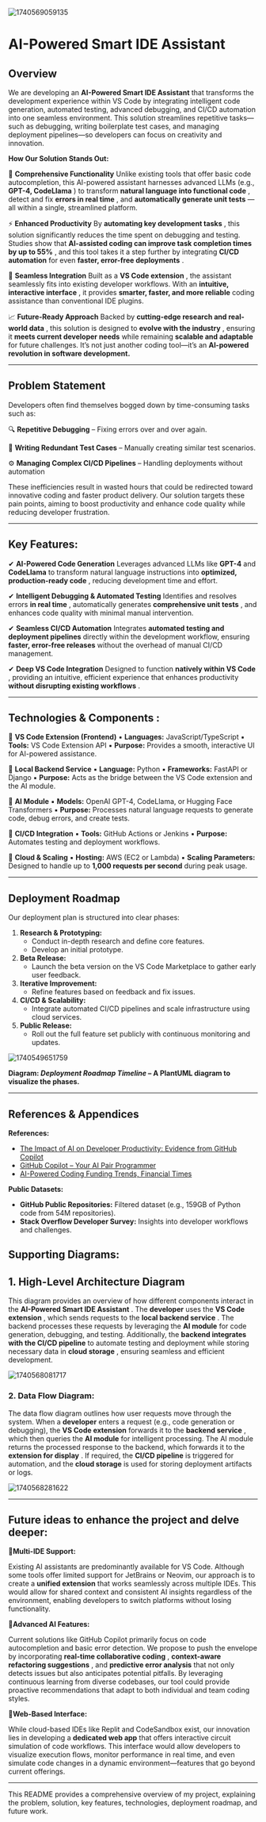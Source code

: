 ![1740569059135](image/README/1740569059135.png)

# AI-Powered Smart IDE Assistant

## Overview

We are developing an **AI-Powered Smart IDE Assistant** that transforms the development experience within VS Code by integrating intelligent code generation, automated testing, advanced debugging, and CI/CD automation into one seamless environment. This solution streamlines repetitive tasks—such as debugging, writing boilerplate test cases, and managing deployment pipelines—so developers can focus on creativity and innovation.

**How Our Solution Stands Out:**

🔹 **Comprehensive Functionality**
Unlike existing tools that offer basic code autocompletion, this AI-powered assistant harnesses advanced LLMs (e.g.,  **GPT-4, CodeLlama** ) to transform  **natural language into functional code** , detect and fix  **errors in real time** , and  **automatically generate unit tests** —all within a single, streamlined platform.

⚡ **Enhanced Productivity**
By  **automating key development tasks** , this solution significantly reduces the time spent on debugging and testing. Studies show that  **AI-assisted coding can improve task completion times by up to 55%** , and this tool takes it a step further by integrating **CI/CD automation** for even  **faster, error-free deployments** .

🔗 **Seamless Integration**
Built as a  **VS Code extension** , the assistant seamlessly fits into existing developer workflows. With an  **intuitive, interactive interface** , it provides **smarter, faster, and more reliable** coding assistance than conventional IDE plugins.

📈 **Future-Ready Approach**
Backed by  **cutting-edge research and real-world data** , this solution is designed to  **evolve with the industry** , ensuring it **meets current developer needs** while remaining **scalable and adaptable** for future challenges. It’s not just another coding tool—it’s an **AI-powered revolution in software development.**

---

## Problem Statement

Developers often find themselves bogged down by time-consuming tasks such as:

🔍 **Repetitive Debugging** – Fixing errors over and over again. 

🧪 **Writing Redundant Test Cases** – Manually creating similar test scenarios.

⚙️ **Managing Complex CI/CD Pipelines** – Handling deployments without automation

These inefficiencies result in wasted hours that could be redirected toward innovative coding and faster product delivery. Our solution targets these pain points, aiming to boost productivity and enhance code quality while reducing developer frustration.

---

## **Key Features:**

✔ **AI-Powered Code Generation**
Leverages advanced LLMs like **GPT-4** and **CodeLlama** to transform natural language instructions into  **optimized, production-ready code** , reducing development time and effort.

✔ **Intelligent Debugging & Automated Testing**
Identifies and resolves errors  **in real time** , automatically generates  **comprehensive unit tests** , and enhances code quality with minimal manual intervention.

✔ **Seamless CI/CD Automation**
Integrates **automated testing and deployment pipelines** directly within the development workflow, ensuring **faster, error-free releases** without the overhead of manual CI/CD management.

✔ **Deep VS Code Integration**
Designed to function  **natively within VS Code** , providing an intuitive, efficient experience that enhances productivity  **without disrupting existing workflows** .

---

## Technologies & Components :

🔹 **VS Code Extension (Frontend)**
   	 ▪ **Languages:** JavaScript/TypeScript
   	 ▪ **Tools:** VS Code Extension API
    	 ▪ **Purpose:** Provides a smooth, interactive UI for AI-powered assistance.

🔹 **Local Backend Service**
    	▪ **Language:** Python
    	▪ **Frameworks:** FastAPI or Django
    	▪ **Purpose:** Acts as the bridge between the VS Code extension and the AI module.

🔹 **AI Module**
    	▪ **Models:** OpenAI GPT-4, CodeLlama, or Hugging Face Transformers
    	▪ **Purpose:** Processes natural language requests to generate code, debug errors, and create tests.

🔹 **CI/CD Integration**
    	▪ **Tools:** GitHub Actions or Jenkins
    	▪ **Purpose:** Automates testing and deployment workflows.

🔹 **Cloud & Scaling**
    	▪ **Hosting:** AWS (EC2 or Lambda)
    	▪ **Scaling Parameters:** Designed to handle up to **1,000 requests per second** during peak usage.

---

## Deployment Roadmap

Our deployment plan is structured into clear phases:

1. **Research & Prototyping:**
   * Conduct in-depth research and define core features.
   * Develop an initial prototype.
2. **Beta Release:**
   * Launch the beta version on the VS Code Marketplace to gather early user feedback.
3. **Iterative Improvement:**
   * Refine features based on feedback and fix issues.
4. **CI/CD & Scalability:**
   * Integrate automated CI/CD pipelines and scale infrastructure using cloud services.
5. **Public Release:**
   * Roll out the full feature set publicly with continuous monitoring and updates.

![1740549651759](image/README/1740549651759.png)

**Diagram: *Deployment Roadmap Timeline* – A PlantUML diagram to visualize the phases.**

---

## References & Appendices

**References:**

* [The Impact of AI on Developer Productivity: Evidence from GitHub Copilot](https://arxiv.org/pdf/2302.06590)
* [GitHub Copilot – Your AI Pair Programmer](https://github.com/features/copilot)
* [AI-Powered Coding Funding Trends, Financial Times](https://www.ft.com/content/4868bd38-613c-4fa9-ba9d-1ed8fa8a40c8)

**Public Datasets:**

* **GitHub Public Repositories:** Filtered dataset (e.g., 159GB of Python code from 54M repositories).
* **Stack Overflow Developer Survey:** Insights into developer workflows and challenges.

## **Supporting Diagrams:**

## 1. High-Level Architecture Diagram

This diagram provides an overview of how different components interact in the  **AI-Powered Smart IDE Assistant** . The **developer** uses the  **VS Code extension** , which sends requests to the  **local backend service** . The backend processes these requests by leveraging the **AI module** for code generation, debugging, and testing. Additionally, the **backend integrates with the CI/CD pipeline** to automate testing and deployment while storing necessary data in  **cloud storage** , ensuring seamless and efficient development.

  ![1740568081717](image/README/1740568081717.png)

### **2. Data Flow Diagram:**

The data flow diagram outlines how user requests move through the system. When a **developer** enters a request (e.g., code generation or debugging), the **VS Code extension** forwards it to the  **backend service** , which then queries the **AI module** for intelligent processing. The AI module returns the processed response to the backend, which forwards it to the  **extension for display** . If required, the **CI/CD pipeline** is triggered for automation, and the **cloud storage** is used for storing deployment artifacts or logs.

![1740568281622](image/README/1740568281622.png)

---

## Future ideas to enhance the project and delve deeper:

**🔸Multi-IDE Support:**

Existing AI assistants are predominantly available for VS Code. Although some tools offer limited support for JetBrains or Neovim, our approach is to create a **unified extension** that works seamlessly across multiple IDEs. This would allow for shared context and consistent AI insights regardless of the environment, enabling developers to switch platforms without losing functionality.

🔸**Advanced AI Features:**

Current solutions like GitHub Copilot primarily focus on code autocompletion and basic error detection. We propose to push the envelope by incorporating  **real-time collaborative coding** ,  **context-aware refactoring suggestions** , and **predictive error analysis** that not only detects issues but also anticipates potential pitfalls. By leveraging continuous learning from diverse codebases, our tool could provide proactive recommendations that adapt to both individual and team coding styles.

🔸**Web-Based Interface:**

While cloud-based IDEs like Replit and CodeSandbox exist, our innovation lies in developing a **dedicated web app** that offers interactive circuit simulation of code workflows. This interface would allow developers to visualize execution flows, monitor performance in real time, and even simulate code changes in a dynamic environment—features that go beyond current offerings.

---

 This README provides a comprehensive overview of my project, explaining the problem, solution, key features, technologies, deployment roadmap, and future work.
